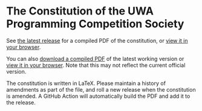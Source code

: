 # The Constitution of the UWA Programming Competition Society
See [the latest release](../../releases/latest) for a compiled PDF of the constitution, or [view it in your browser](https://docs.google.com/viewer?url=https://github.com/uwapcs/constitution/releases/latest/download/uwapcs_constitution.pdf).

You can also [download a compiled PDF](../../raw/gh-pages/subcommittee_regulations.pdf) of the latest working version or [view it in your browser](../gh-pages/subcommittee_regulations.pdf). Note that this may not reflect the current official version.

The constitution is written in LaTeX. Please maintain a history of amendments as part of the file, and roll a new release when the constitution is amended. A GitHub Action will automatically build the PDF and add it to the release.
